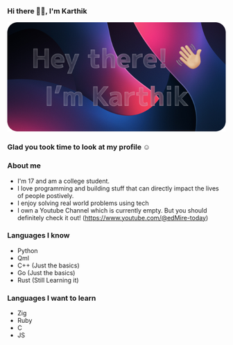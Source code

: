 ### Hi there 👋🏼, I'm Karthik
![alt What's this?](https://github.com/KS-the-visionary/KS-the-visionary/blob/main/Banner.png)

### Glad you took time to look at my profile ☺️


### About me
- I'm 17 and am a college student.
- I love programming and building stuff that can directly impact the lives of people postively.
- I enjoy solving real world problems using tech
- I own a Youtube Channel which is currently empty. But you should definitely check it out! (https://www.youtube.com/@edMire-today)

### Languages I know
- Python
- Qml
- C++ (Just the basics)
- Go (Just the basics)
- Rust (Still Learning it)

### Languages I want to learn
- Zig
- Ruby
- C
- JS
